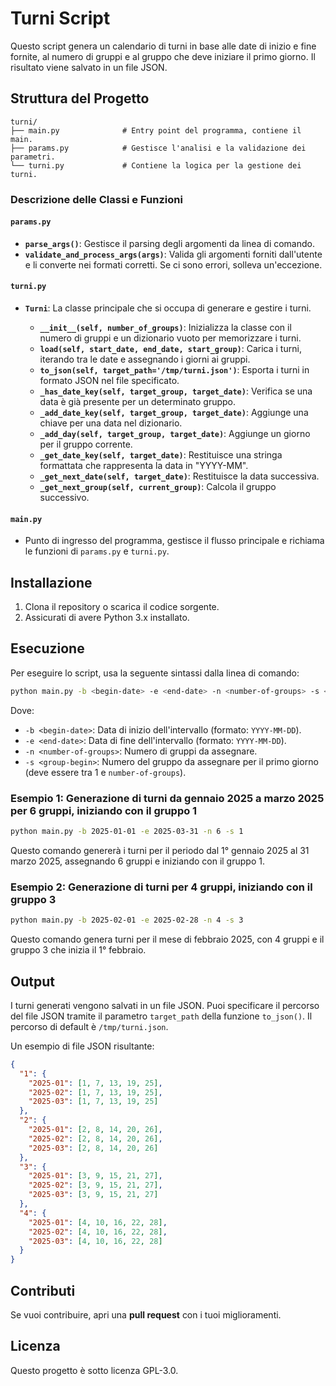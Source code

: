 # Turni Script

Questo script genera un calendario di turni in base alle date di inizio e fine
fornite, al numero di gruppi e al gruppo che deve iniziare il primo giorno. Il
risultato viene salvato in un file JSON.

## Struttura del Progetto

```
turni/
├── main.py              # Entry point del programma, contiene il main.
├── params.py            # Gestisce l'analisi e la validazione dei parametri.
└── turni.py             # Contiene la logica per la gestione dei turni.
```

### Descrizione delle Classi e Funzioni

#### `params.py`

- **`parse_args()`**: Gestisce il parsing degli argomenti da linea di comando.
- **`validate_and_process_args(args)`**: Valida gli argomenti forniti
  dall'utente e li converte nei formati corretti. Se ci sono errori, solleva
  un'eccezione.

#### `turni.py`

- **`Turni`**: La classe principale che si occupa di generare e gestire i turni.

  * **`__init__(self, number_of_groups)`**: Inizializza la classe con il numero
    di gruppi e un dizionario vuoto per memorizzare i turni.
  * **`load(self, start_date, end_date, start_group)`**: Carica i turni,
    iterando tra le date e assegnando i giorni ai gruppi.
  * **`to_json(self, target_path='/tmp/turni.json')`**: Esporta i turni in
    formato JSON nel file specificato.
  * **`_has_date_key(self, target_group, target_date)`**: Verifica se una data
    è già presente per un determinato gruppo.
  * **`_add_date_key(self, target_group, target_date)`**: Aggiunge una chiave
    per una data nel dizionario.
  * **`_add_day(self, target_group, target_date)`**: Aggiunge un giorno per il
    gruppo corrente.
  * **`_get_date_key(self, target_date)`**: Restituisce una stringa formattata
    che rappresenta la data in "YYYY-MM".
  * **`_get_next_date(self, target_date)`**: Restituisce la data successiva.
  * **`_get_next_group(self, current_group)`**: Calcola il gruppo successivo.

#### `main.py`

* Punto di ingresso del programma, gestisce il flusso principale e richiama le
  funzioni di `params.py` e `turni.py`.


## Installazione

1. Clona il repository o scarica il codice sorgente.
2. Assicurati di avere Python 3.x installato.


## Esecuzione

Per eseguire lo script, usa la seguente sintassi dalla linea di comando:

```bash
python main.py -b <begin-date> -e <end-date> -n <number-of-groups> -s <group-begin>
```

Dove:

* `-b <begin-date>`: Data di inizio dell'intervallo (formato: `YYYY-MM-DD`).
* `-e <end-date>`: Data di fine dell'intervallo (formato: `YYYY-MM-DD`).
* `-n <number-of-groups>`: Numero di gruppi da assegnare.
* `-s <group-begin>`: Numero del gruppo da assegnare per il primo giorno (deve
  essere tra 1 e `number-of-groups`).

### Esempio 1: Generazione di turni da gennaio 2025 a marzo 2025 per 6 gruppi, iniziando con il gruppo 1

```bash
python main.py -b 2025-01-01 -e 2025-03-31 -n 6 -s 1
```

Questo comando genererà i turni per il periodo dal 1° gennaio 2025 al 31 marzo
2025, assegnando 6 gruppi e iniziando con il gruppo 1.

### Esempio 2: Generazione di turni per 4 gruppi, iniziando con il gruppo 3

```bash
python main.py -b 2025-02-01 -e 2025-02-28 -n 4 -s 3
```

Questo comando genera turni per il mese di febbraio 2025, con 4 gruppi e il
gruppo 3 che inizia il 1° febbraio.


## Output

I turni generati vengono salvati in un file JSON. Puoi specificare il percorso
del file JSON tramite il parametro `target_path` della funzione `to_json()`. Il
percorso di default è `/tmp/turni.json`.

Un esempio di file JSON risultante:

```json
{
  "1": {
    "2025-01": [1, 7, 13, 19, 25],
    "2025-02": [1, 7, 13, 19, 25],
    "2025-03": [1, 7, 13, 19, 25]
  },
  "2": {
    "2025-01": [2, 8, 14, 20, 26],
    "2025-02": [2, 8, 14, 20, 26],
    "2025-03": [2, 8, 14, 20, 26]
  },
  "3": {
    "2025-01": [3, 9, 15, 21, 27],
    "2025-02": [3, 9, 15, 21, 27],
    "2025-03": [3, 9, 15, 21, 27]
  },
  "4": {
    "2025-01": [4, 10, 16, 22, 28],
    "2025-02": [4, 10, 16, 22, 28],
    "2025-03": [4, 10, 16, 22, 28]
  }
}
```


## Contributi

Se vuoi contribuire, apri una **pull request** con i tuoi miglioramenti.


## Licenza

Questo progetto è sotto licenza GPL-3.0.

